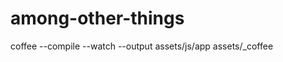 among-other-things
==================

coffee --compile --watch --output assets/js/app assets/_coffee

